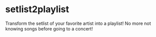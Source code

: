 # setlist2playlist
Transform the setlist of your favorite artist into a playlist! No more not knowing songs before going to a concert!
